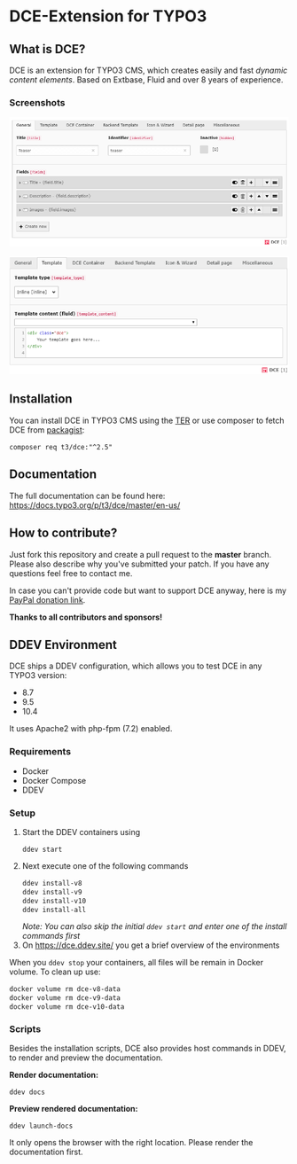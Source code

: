 # DCE-Extension for TYPO3

## What is DCE?

DCE is an extension for TYPO3 CMS, which creates easily and fast *dynamic content elements*.
Based on Extbase, Fluid and over 8 years of experience.


### Screenshots

![DCE General Configuration](Documentation/FirstSteps/Images/first-dce.png "DCE General Configuration")

![Inline Templating in DCE](Documentation/FirstSteps/Images/template-default.png "Inline Templating in DCE")


## Installation

You can install DCE in TYPO3 CMS using the [TER](https://extensions.typo3.org/extension/dce/)
or use composer to fetch DCE from [packagist](https://packagist.org/packages/t3/dce):

```
composer req t3/dce:"^2.5"
```


## Documentation

The full documentation can be found here: https://docs.typo3.org/p/t3/dce/master/en-us/


## How to contribute?

Just fork this repository and create a pull request to the **master** branch.
Please also describe why you've submitted your patch. If you have any questions feel free to contact me.

In case you can't provide code but want to support DCE anyway, here is my [PayPal donation link](https://www.paypal.com/cgi-bin/webscr?cmd=_s-xclick&hosted_button_id=2DCCULSKFRZFU).

**Thanks to all contributors and sponsors!**


## DDEV Environment

DCE ships a DDEV configuration, which allows you to test DCE in any TYPO3 version:

- 8.7
- 9.5
- 10.4

It uses Apache2 with php-fpm (7.2) enabled.

### Requirements

- Docker
- Docker Compose
- DDEV

### Setup

1. Start the DDEV containers using
    ```
    ddev start
    ```
2. Next execute one of the following commands
    ```
    ddev install-v8
    ddev install-v9
    ddev install-v10
    ddev install-all
    ```
   *Note: You can also skip the initial ``ddev start`` and enter one of the install commands first*
3. On https://dce.ddev.site/ you get a brief overview of the environments

When you ``ddev stop`` your containers, all files will be remain in Docker volume. To clean up use:
```
docker volume rm dce-v8-data
docker volume rm dce-v9-data
docker volume rm dce-v10-data
```

### Scripts

Besides the installation scripts, DCE also provides host commands in DDEV, to
render and preview the documentation.

**Render documentation:**
```
ddev docs
```

**Preview rendered documentation:**
```
ddev launch-docs
```
It only opens the browser with the right location. Please render the documentation first.
